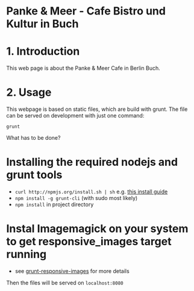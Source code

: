 
Panke & Meer - Cafe Bistro und Kultur in Buch
==========

# 1. Introduction

This web page is about the Panke & Meer Cafe in Berlin Buch.

# 2. Usage

This webpage is based on static files, which are build with grunt. The file can be served on development with just
one command:

`grunt`

What has to be done?

# Installing the required nodejs and grunt tools
* `curl http://npmjs.org/install.sh | sh` e.g. [this install guide](http://howtonode.org/introduction-to-npm)
* `npm install -g grunt-cli` (with sudo most likely)
* `npm install` in project directory

# Instal Imagemagick on your system to get responsive_images target running
* see [grunt-responsive-images](https://www.npmjs.org/package/grunt-responsive-images) for more details

Then the files will be served on `localhost:8080` 

